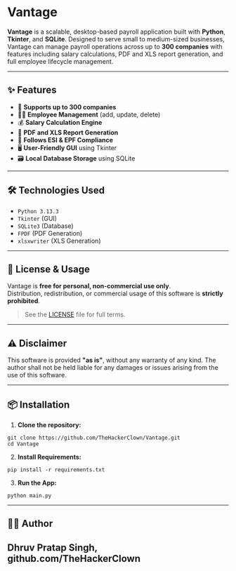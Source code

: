# Vantage

**Vantage** is a scalable, desktop-based payroll application built with **Python**, **Tkinter**, and **SQLite**. Designed to serve small to medium-sized businesses, Vantage can manage payroll operations across up to **300 companies** with features including salary calculations, PDF and XLS report generation, and full employee lifecycle management.

---

## ✨ Features

- 🏢 **Supports up to 300 companies**
- 👩‍💼 **Employee Management** (add, update, delete)
- 💰 **Salary Calculation Engine**
- 📄 **PDF and XLS Report Generation**
- 🏢 **Follows ESI & EPF Compliance**
- 🖥️ **User-Friendly GUI** using Tkinter
- 🗃️ **Local Database Storage** using SQLite

---

## 🛠️ Technologies Used

- `Python 3.13.3` 
- `Tkinter` (GUI)
- `SQLite3` (Database)
- `FPDF` (PDF Generation)
- `xlsxwriter` (XLS Generation)

---

## 🚫 License & Usage

Vantage is **free for personal, non-commercial use only**.  
Distribution, redistribution, or commercial usage of this software is **strictly prohibited**.

> See the [LICENSE](./LICENSE) file for full terms.

---

## ⚠️ Disclaimer

This software is provided **"as is"**, without any warranty of any kind. The author shall not be held liable for any damages or issues arising from the use of this software.

---

## 📦 Installation

1. **Clone the repository:**

```
git clone https://github.com/TheHackerClown/Vantage.git
cd Vantage
```

2. **Install Requirements:**

```
pip install -r requirements.txt
```

3. **Run the App:**

```
python main.py
```

---

## 🙋‍♂️ Author

Dhruv Pratap Singh,
github.com/TheHackerClown
---